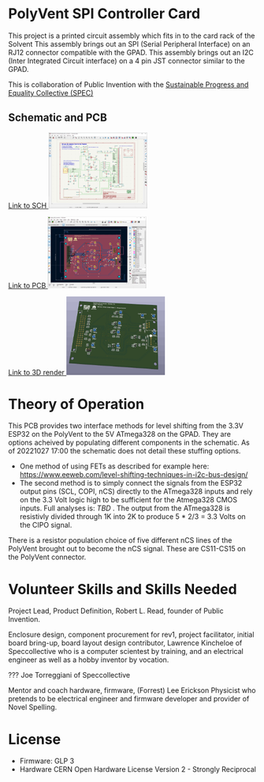 # PolyVent SPI Controller Card
This project is a printed circuit assembly which fits in to the card rack of the Solvent
This assembly brings out an SPI (Serial Peripheral Interface) on an RJ12 connector compatible with the GPAD.
This assembly brings out an I2C (Inter Integrated Circuit interface) on a 4 pin JST connector similar to the GPAD.

This is collaboration of Public Invention with the [Sustainable Progress and Equality Collective (SPEC)](https://www.specollective.org/#:~:text=The%20Sustainable%20Progress%20and%20Equality,be%20catalysts%20for%20positive%20change.)


## Schematic and PCB

<a href="SCH_PolyVent_SPI_Controller.gif" >
Link to SCH
<img src="SCH_PolyVent_SPI_Controller.gif" width="200">
</a>

<a href="PCB_PolyVent_SPI_Controller.gif" >Link to PCB 
<img src="PCB_PolyVent_SPI_Controller.gif" width="200"  >
</a>

<a href="PCB_3D.gif" >Link to 3D render
<img src="PCB_3D.gif" width="200"  >
</a>

# Theory of Operation
This PCB provides two interface methods for level shifting from the 3.3V ESP32 on the PolyVent to the 5V ATmega328 on the GPAD.
They are options acheived by populating different components in the schematic. As of 20221027 17:00 the schematic does not detail these stuffing options.

* One method of using FETs as described for example here: https://www.eeweb.com/level-shifting-techniques-in-i2c-bus-design/
* The second method is to simply connect the signals from the ESP32 output pins (SCL, COPI, nCS) directly to the ATmega328 inputs and rely on the 3.3 Volt logic high to be sufficient for the Atmega328 CMOS inputs. Full analyses is: _TBD_  .
The output from the ATmega328 is resistivly divided through 1K into 2K to produce 5 * 2/3 = 3.3 Volts on the CIPO signal.

There is a resistor population choice of five different nCS lines of the PolyVent brought out to become the nCS signal. These are CS11-CS15 on the PolyVent connector.



# Volunteer Skills and Skills Needed

Project Lead, Product Definition, Robert L. Read, founder of Public Invention.

Enclosure design, component procurement for rev1, project facilitator, initial board bring-up, board layout design contributor, Lawrence Kincheloe of Speccollective who is a computer scientest by training, and an electrical engineer as well as a hobby inventor by vocation. 

???  Joe Torreggiani of Speccollective

Mentor and coach hardware, firmware, (Forrest) Lee Erickson Physicist who pretends to be electrical engineer and firmware developer and provider of Novel Spelling.


# License

* Firmware: GLP 3
* Hardware CERN Open Hardware License Version 2 - Strongly Reciprocal


